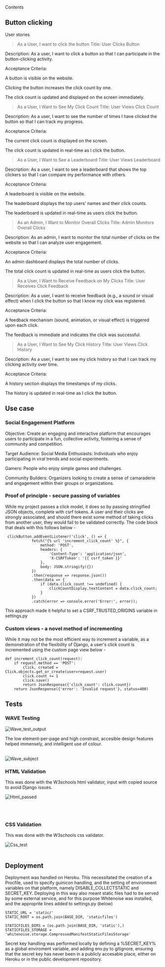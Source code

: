 Contents
## Button clicking

User stories

> As a User, I want to click the button
Title: User Clicks Button

Description: As a user, I want to click a button so that I can participate in the button-clicking activity.

Acceptance Criteria:

A button is visible on the website.

Clicking the button increases the click count by one.

The click count is updated and displayed on the screen immediately.

> As a User, I Want to See My Click Count
Title: User Views Click Count

Description: As a user, I want to see the number of times I have clicked the button so that I can track my progress.

Acceptance Criteria:

The current click count is displayed on the screen.

The click count is updated in real-time as I click the button.


> As a User, I Want to See a Leaderboard
Title: User Views Leaderboard

Description: As a user, I want to see a leaderboard that shows the top clickers so that I can compare my performance with others.

Acceptance Criteria:

A leaderboard is visible on the website.

The leaderboard displays the top users' names and their click counts.

The leaderboard is updated in real-time as users click the button.

> As an Admin, I Want to Monitor Overall Clicks
Title: Admin Monitors Overall Clicks

Description: As an admin, I want to monitor the total number of clicks on the website so that I can analyze user engagement.

Acceptance Criteria:

An admin dashboard displays the total number of clicks.

The total click count is updated in real-time as users click the button.

>  As a User, I Want to Receive Feedback on My Clicks
Title: User Receives Click Feedback

Description: As a user, I want to receive feedback (e.g., a sound or visual effect) when I click the button so that I know my click was registered.

Acceptance Criteria:

A feedback mechanism (sound, animation, or visual effect) is triggered upon each click.

The feedback is immediate and indicates the click was successful.

>  As a User, I Want to See My Click History
Title: User Views Click History

Description: As a user, I want to see my click history so that I can track my clicking activity over time.

Acceptance Criteria:

A history section displays the timestamps of my clicks.

The history is updated in real-time as I click the button.

## Use case
### Social Engagement Platform
Objective:
Create an engaging and interactive platform that encourages users to participate in a fun, collective activity, fostering a sense of community and competition.

Target Audience:
Social Media Enthusiasts: Individuals who enjoy participating in viral trends and social experiments.

Gamers: People who enjoy simple games and challenges.

Community Builders: Organizers looking to create a sense of camaraderie and engagement within their groups or organizations.

### Proof of principle - secure passing of variables

While my project passes a click model, it does so by passing stringified JSON objects, complete with csrf tokens. A user and their clicks are strongly associated, and should there exist some method of taking
clicks from another user, they would fail to be validated correctly. The code block that deals with this follows below - 

```
 clickButton.addEventListener('click', () => {
            fetch("{% url 'increment_click_count' %}", {
                method: 'POST',
                headers: {
                    'Content-Type': 'application/json',
                    'X-CSRFToken': '{{ csrf_token }}'
                },
                body: JSON.stringify({})
            })
            .then(response => response.json())
            .then(data => {
                if (data.click_count !== undefined) {
                    clickCountDisplay.textContent = data.click_count;
                }
            })
            .catch(error => console.error('Error:', error));
```

This approach made it helpful to set a CSRF_TRUSTED_ORIGINS variable in settings.py

### Custom views - a novel method of incrementing

While it may not be the most efficient way to increment a variable, as a demonstration of the flexibility of Django, a user's click count is incremented using the custom page view below -

```
def increment_click_count(request):
    if request.method == 'POST':
        click, created = Click.objects.get_or_create(user=request.user)
        click.count += 1
        click.save()
        return JsonResponse({'click_count': click.count})
    return JsonResponse({'error': 'Invalid request'}, status=400)
```    
## Tests
### WAVE Testing

![Wave_test_output](Wave2.png)

The low element-per-page and high constrast, accesible design features helped immensely, and intelligent use of colour. <br><br>

![Wave_subject](WAVEoutput.png)

### HTML Validation

This was done with the W3schools html validator, input with copied source to avoid Django issues.

![Html_passed](Htmlvalid.png)

<br><br>

### CSS Validation

This was done with the W3schools css validator.

![Css_test](CssTest.png)
<br><br>

## Deployment

Deployment was handled on Heroku. This necessitated the creation of a Procfile, used to specify guinicon handling, and the setting of 
environment variables on that platform, namely DISABLE_COLLECTSTATIC and SECRET_KEY. 
Deploying in this way also meant static files had to be served by some external service, and for this purpose Whitenoise was installed,
and the approprite lines added to settings.py (below)
```
STATIC_URL = 'static/'
STATIC_ROOT = os.path.join(BASE_DIR, 'staticfiles')

STATICFILES_DIRS = (os.path.join(BASE_DIR, 'static'),)
STATICFILES_STORAGE = 'whitenoise.storage.CompressedManifestStaticFilesStorage'
```

Secret key handling was performed locally by defining a %SECRET_KEY% as a global enviroment variable, and adding env.py to gitignore,
ensuring that the secret key has never been in a publicly accesable place, either on Heroku or in the public development repository.
